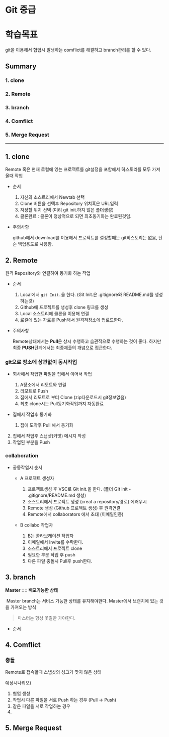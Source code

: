 # Git 중급

# 학습목표

git을 이용해서 협업시 발생하는 comflict를 해결하고 branch관리를 할 수 있다.

## Summary

### 1. clone

### 2. Remote

### 3. branch

### 4. Comflict

### 5. Merge Request

__________



## 1. clone

Remote 혹은 현재 로컬에 있는 프로젝트를 git설정을 포함해서 히스토리를 모두 가져올때 작업

- 순서

  1. 자신의 소스트리에서 Newtab 선택
  2. Clone 버튼을 선택후 Repository 위치혹은 URL입력
  3. 저장할 위치 선택 (미리 git init.하지 않은 폴더생성)
  4. 클론완료 : 클론이 정상적으로 되면 최초동기화는 완료된것임.

- 주의사항

  github에서 download를 이용해서 프로젝트를 설정할때는 git히스토리는 없음, 단순 백업용도로 사용함.

## 2. Remote

원격 Repository와 연결하여 동기화 하는 작업

- 순서

  1. Local에서 `git Init.`을 한다. (Git Init.은 .gitignore와 README.md를 생성하는것)
  2. Github에 프로젝트를 생성후 clone 링크를 생성
  3. Local 소스트리에 클론을 이용해 연결
  4. 로컬에 있는 자료를 Push해서 원격저장소에 업로드한다.

- 주의사항

  Remote상태에서는 **Pull**은 상시 수행하고 습관적으로 수행하는 것이 좋다. 하지만 최종 **PUSH**단계에서는 최종제출의 개념으로 접근한다.

### git으로 장소에 상관없이 동시작업

- 회사에서 작업한 파일을 집에서 이어서 작업

  1. A장소에서 리모트와 연결
  2. 리모트로 Push
  3. 집에서 리모트로 부터 Clone (zip다운로드시 git정보없음)
  4. 최초 clone시는 Pull동기화작업까지 자동완료
- 집에서 작업후 동기화

  1. 집에 도착후 Pull 해서 동기화
2. 집에서 작업후 스냅샷(커밋) 메시지 작성
  3. 작업된 부분을 Push

### collaboration

- 공동작업시 순서

  - A 프로젝트 생성자
    1. 프로젝트생성 후 VSC로 Git init.을 한다. (폴더 GIt init - .gitignore/README.md 생성)
    2. 소스트리에서 프로젝트 생성 (creat a repository/경로) 에러무시
    3. Remote 생성 (Github 프로젝트 생성) 후 원격연결
    4. Remote에서 collaborators 에서 초대 (이메일인증)

  - B collabo 작업자
    1. B는 콜라보레이션 작업자
    2. 이메일에서 Invite를 수락한다.
    3. 소스트리에서 프로젝트 clone
    4. 필요한 부분 작업 후 push
    5. 다른 파일 충돌시 Pull후 push한다.

## 3. branch

**Master == 배포가능한 상태**

​	Master branch는 서비스 가능한 상태를 유지해야한다.  Master에서 브랜치에 있는 것을 가져오는 방식

> 마스터는 항상 꽃길만 가야한다.



- 순서

## 4. Comflict

### 충돌

Remote로 접속할때 스냅샷의 싱크가 맞지 않은 상태

예상시나리오)

1. 협업 생성
2. 작업시 다른 파일을 서로 Push 하는 경우 (Pull → Push)
3. 같은 파일을 서로 작업하는 경우
4. 



## 5. Merge Request


